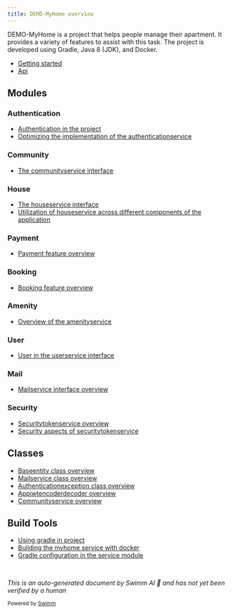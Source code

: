 ```yaml
---
title: DEMO-MyHome overview
---
```

DEMO-MyHome is a project that helps people manage their apartment. It provides a variety of features to assist with this task. The project is developed using Gradle, Java 8 (JDK), and Docker.

- <SwmLink doc-title="Getting started">[Getting started](.swm/getting-started.l364iyz0.sw.md)</SwmLink>
- <SwmLink doc-title="Api">[Api](.swm/api.82ur85xn.sw.md)</SwmLink>

## Modules

### Authentication

- <SwmLink doc-title="Authentication in the project">[Authentication in the project](.swm/authentication-in-the-project.spdirwkm.sw.md)</SwmLink>
- <SwmLink doc-title="Optimizing the implementation of the authenticationservice">[Optimizing the implementation of the authenticationservice](.swm/optimizing-the-implementation-of-the-authenticationservice.bbxz05h4.sw.md)</SwmLink>

### Community

- <SwmLink doc-title="The communityservice interface">[The communityservice interface](.swm/the-communityservice-interface.w2g7xcn9.sw.md)</SwmLink>

### House

- <SwmLink doc-title="The houseservice interface">[The houseservice interface](.swm/the-houseservice-interface.juid1xvu.sw.md)</SwmLink>
- <SwmLink doc-title="Utilization of houseservice across different components of the application">[Utilization of houseservice across different components of the application](.swm/utilization-of-houseservice-across-different-components-of-the-application.ma1tuz1l.sw.md)</SwmLink>

### Payment

- <SwmLink doc-title="Payment feature overview">[Payment feature overview](.swm/payment-feature-overview.kzqr30de.sw.md)</SwmLink>

### Booking

- <SwmLink doc-title="Booking feature overview">[Booking feature overview](.swm/booking-feature-overview.xxpwesp0.sw.md)</SwmLink>

### Amenity

- <SwmLink doc-title="Overview of the amenityservice">[Overview of the amenityservice](.swm/overview-of-the-amenityservice.45rqn4zl.sw.md)</SwmLink>

### User

- <SwmLink doc-title="User in the userservice interface">[User in the userservice interface](.swm/user-in-the-userservice-interface.1eb39xg0.sw.md)</SwmLink>

### Mail

- <SwmLink doc-title="Mailservice interface overview">[Mailservice interface overview](.swm/mailservice-interface-overview.cbf06pgc.sw.md)</SwmLink>

### Security

- <SwmLink doc-title="Securitytokenservice overview">[Securitytokenservice overview](.swm/securitytokenservice-overview.gxsp7379.sw.md)</SwmLink>
- <SwmLink doc-title="Security aspects of securitytokenservice">[Security aspects of securitytokenservice](.swm/security-aspects-of-securitytokenservice.luuw7ckp.sw.md)</SwmLink>

## Classes

- <SwmLink doc-title="Baseentity class overview">[Baseentity class overview](.swm/baseentity-class-overview.lpj0xc5z.sw.md)</SwmLink>
- <SwmLink doc-title="Mailservice class overview">[Mailservice class overview](.swm/mailservice-class-overview.tpis25n1.sw.md)</SwmLink>
- <SwmLink doc-title="Authenticationexception class overview">[Authenticationexception class overview](.swm/authenticationexception-class-overview.gvjq0vbu.sw.md)</SwmLink>
- <SwmLink doc-title="Appjwtencoderdecoder overview">[Appjwtencoderdecoder overview](.swm/appjwtencoderdecoder-overview.omzkcilg.sw.md)</SwmLink>
- <SwmLink doc-title="Communityservice overview">[Communityservice overview](.swm/communityservice-overview.xnku3r1m.sw.md)</SwmLink>

## Build Tools

- <SwmLink doc-title="Using gradle in project">[Using gradle in project](.swm/using-gradle-in-project.hhue6jqa.sw.md)</SwmLink>
- <SwmLink doc-title="Building the myhome service with docker">[Building the myhome service with docker](.swm/building-the-myhome-service-with-docker.xfp1dvgg.sw.md)</SwmLink>
- <SwmLink doc-title="Gradle configuration in the service module">[Gradle configuration in the service module](.swm/gradle-configuration-in-the-service-module.98s97w30.sw.md)</SwmLink>

&nbsp;

*This is an auto-generated document by Swimm AI 🌊 and has not yet been verified by a human*

<SwmMeta version="3.0.0" repo-id="Z2l0aHViJTNBJTNBREVNTy1NeUhvbWUlM0ElM0Fzd2ltbWlv" repo-name="DEMO-MyHome"><sup>Powered by [Swimm](/)</sup></SwmMeta>
